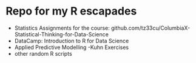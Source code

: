 # Repo for my R escapades

  + Statistics Assignments for the course: github.com/tz33cu/ColumbiaX-Statistical-Thinking-for-Data-Science
  + DataCamp: Introduction to R for Data Science
  + Applied Predictive Modelling -Kuhn Exercises
  + other random R scripts
